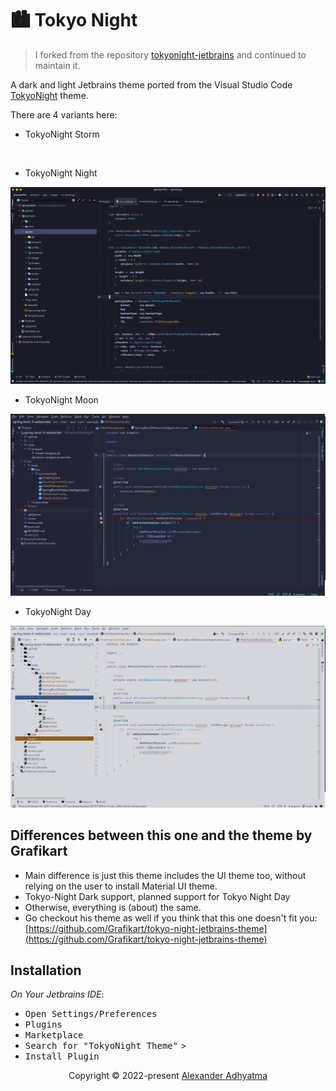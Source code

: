 # 🏙 Tokyo Night

<!-- Plugin description -->
> I forked from the repository [tokyonight-jetbrains](https://github.com/alexadhy/tokyonight-jetbrains) and continued to maintain it.

A dark and light Jetbrains theme ported from the Visual Studio Code [TokyoNight](https://github.com/enkia/tokyo-night-vscode-theme) theme.

There are 4 variants here:

- TokyoNight Storm

<p align="center">
    <img src="static/golang_tokyonight_storm.png" alt=""/>
</p>

- TokyoNight Night 

<p align="center">
    <img src="static/golang_tokyonight_night.png" alt=""/>
</p>


- TokyoNight Moon

<p align="center">
    <img src="static/java_tokyonight_moon.png" alt=""/>
</p>

- TokyoNight Day 

<p align="center">
    <img src="static/java_tokyonight_day.png" alt=""/>
</p>

## Differences between this one and the theme by Grafikart

- Main difference is just this theme includes the UI theme too, without relying on the user to install Material UI theme. 
- Tokyo-Night Dark support, planned support for Tokyo Night Day
- Otherwise, everything is (about) the same. 
- Go checkout his theme as well if you think that this one doesn't fit you: [https://github.com/Grafikart/tokyo-night-jetbrains-theme](https://github.com/Grafikart/tokyo-night-jetbrains-theme)

## Installation

*On Your Jetbrains IDE*:

- <kbd>Open Settings/Preferences</kbd>
- <kbd>Plugins</kbd>
- <kbd>Marketplace</kbd>
- <kbd>Search for "TokyoNight Theme"</kbd> >
- <kbd>Install Plugin</kbd>

<p align="center">Copyright &copy; 2022-present <a href="https://github.com/alexadhy" target="_blank">Alexander Adhyatma</a>

<!-- Plugin description end -->